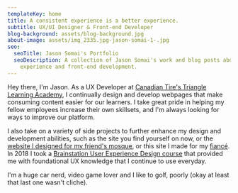 ```yaml
---
templateKey: home
title: A consistent experience is a better experience.
subtitle: UX/UI Designer & Front-end Developer
blog-background: assets/blog-background.jpg
about-image: assets/img_2335.jpg-jason-somai-1-.jpg
seo:
  seoTitle: Jason Somai's Portfolio
  seoDescription: A collection of Jason Somai's work and blog posts about user
    experience and front-end development.
---
```

Hey there, I'm Jason. As a UX Developer at [Canadian Tire's Triangle Learning Academy](/work/triangle-learning-academy/), I continually design and develop webpages that make consuming content easier for our learners. I take great pride in helping my fellow employees increase their own skillsets, and I'm always looking for ways to improve our platform. 

I also take on a variety of side projects to further enhance my design and development abilities, such as the site you find yourself on now, or the [website I designed for my friend's mosque](/work/islamic-forum-of-canada/), or this site I made for my [fiancé](https://sarahjokhu.com/). In 2018 I took a [Brainstation User Experience Design course](/work/guideo/) that provided me with foundational UX knowledge that I continue to use everyday.

I'm a huge car nerd, video game lover and I like to golf, poorly (okay at least that last one wasn't cliche).